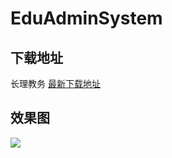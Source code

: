 # EduAdminSystem
##  下载地址  
长理教务 [最新下载地址](http://47.106.159.165:8081/apk/长理教务V2.0.1.apk)
##  效果图
![](https://github.com/guodongxiaren/ImageCache/raw/master/Logo/foryou.gif)  
